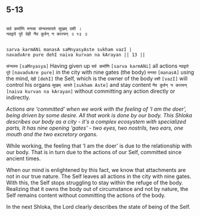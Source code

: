 ## 5-13


```shloka-sa

सर्व कर्माणि मनसा संन्यस्यास्ते सुखम् वशी ।
नवद्वारे पुरे देही नैव कुर्वन् न कारयन् ॥ १३ ॥

```
```shloka-sa-hk

sarva karmANi manasA saMnyasyAste sukham vazI |
navadvAre pure dehI naiva kurvan na kArayan || 13 ||

```
`संन्यस्य` `[saMnyasya]` Having given up `सर्व कर्माणि` `[sarva karmANi]` all actions `नवद्वारे पुरे` `[navadvAre pure]` in the city with nine gates (the body) `मनसा` `[manasA]` using the mind, `देही` `[dehI]` the Self, which is the owner of the body `वशी` `[vazI]` will control his organs `सुखम् आस्ते` `[sukham Aste]` and stay content `नैव कुर्वन् न कारयन्` `[naiva kurvan na kArayan]` without committing any action directly or indirectly.

_Actions​ are ‘committed’ when we work with the feeling of ‘I am the doer’, being driven by some desire. All that work is done by our body. This Shloka describes our body as a city - it's a complex ecosystem with specialized parts, It has nine opening 'gates' - two eyes, two nostrils, two ears, one mouth and the two excretory organs._

While working, the feeling that ‘I am the doer’ is due to the relationship with our body. That is in turn due to the actions of our Self, committed since ancient times.

When our mind is enlightened by this fact, we know that attachments are not in our true nature. The Self leaves all actions in the city with nine gates. With this, the Self stops struggling to stay within the refuge of the body. Realizing that it owns the body out of circumstance and not by nature, the Self remains content without committing the actions of the body.

In the next Shloka, the Lord clearly describes the state of being of the Self.


